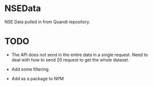 # NSEData

NSE Data pulled in from Quandl repository. 

# TODO

* The API does not send in the entire data in a single request. Need to deal with how to send 20 request to get the whole dataset.

* Add some filtering

* Add as a package to NPM